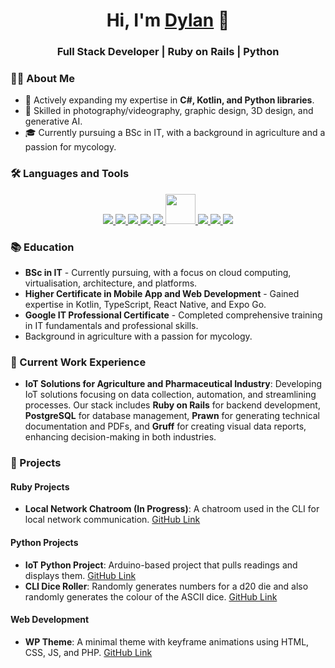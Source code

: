 <h1 align="center">Hi, I'm <a href="https://github.com/your-username" target="_blank">Dylan</a> 👋</h1>

<h3 align="center">Full Stack Developer | Ruby on Rails | Python</h3>

### 👨‍💻 About Me

- 🔭 Actively expanding my expertise in **C#, Kotlin, and Python libraries**.
- 🎥 Skilled in photography/videography, graphic design, 3D design, and generative AI.
- 🎓 Currently pursuing a BSc in IT, with a background in agriculture and a passion for mycology.

### 🛠️ Languages and Tools

<p align="center"> 
  <a href="https://www.ruby-lang.org/en/" target="_blank"> 
    <img src="https://img.icons8.com/color/48/000000/ruby-programming-language.png"/> 
  </a> 
  <a href="https://www.python.org/" target="_blank"> 
    <img src="https://img.icons8.com/color/48/000000/python.png"/> 
  </a> 
  <a href="https://developer.mozilla.org/en-US/docs/Web/JavaScript" target="_blank"> 
    <img src="https://img.icons8.com/color/48/000000/javascript.png"/> 
  </a> 
  <a href="https://getbootstrap.com/" target="_blank">
    <img src="https://img.icons8.com/color/48/000000/bootstrap.png"/>
  </a>
  <a href="https://www.adobe.com/products/photoshop.html" target="_blank">
    <img src="https://img.icons8.com/color/48/000000/adobe-photoshop.png"/>
  </a>
  <a href="https://godotengine.org/" target="_blank">
    <img src="https://upload.wikimedia.org/wikipedia/commons/thumb/6/6a/Godot_icon.svg/1200px-Godot_icon.svg.png" width="48" height="48"/>
  </a>
  <a href="https://www.adobe.com/products/illustrator.html" target="_blank">
    <img src="https://img.icons8.com/color/48/000000/adobe-illustrator.png"/>
  </a>
  <a href="https://learn.microsoft.com/en-us/dotnet/csharp/" target="_blank">
    <img src="https://img.icons8.com/color/48/000000/c-sharp-logo.png"/>
  </a>
  <a href="https://kotlinlang.org/" target="_blank">
    <img src="https://img.icons8.com/color/48/000000/kotlin.png"/>
  </a>
</p>

### 📚 Education
- **BSc in IT** - Currently pursuing, with a focus on cloud computing, virtualisation, architecture, and platforms.
- **Higher Certificate in Mobile App and Web Development** - Gained expertise in Kotlin, TypeScript, React Native, and Expo Go.
- **Google IT Professional Certificate** - Completed comprehensive training in IT fundamentals and professional skills.
- Background in agriculture with a passion for mycology.

### 💼 Current Work Experience

- **IoT Solutions for Agriculture and Pharmaceutical Industry**: Developing IoT solutions focusing on data collection, automation, and streamlining processes. Our stack includes **Ruby on Rails** for backend development, **PostgreSQL** for database management, **Prawn** for generating technical documentation and PDFs, and **Gruff** for creating visual data reports, enhancing decision-making in both industries.


### 📁 Projects

#### Ruby Projects
- **Local Network Chatroom (In Progress)**: A chatroom used in the CLI for local network communication. [GitHub Link](https://github.com/dylanmydude/chatroom)

#### Python Projects
- **IoT Python Project**: Arduino-based project that pulls readings and displays them. [GitHub Link](https://github.com/dylanmydude/iot_app)
- **CLI Dice Roller**: Randomly generates numbers for a d20 die and also randomly generates the colour of the ASCII dice. [GitHub Link](https://github.com/dylanmydude/D20-dice-roller)

#### Web Development
- **WP Theme**: A minimal theme with keyframe animations using HTML, CSS, JS, and PHP. [GitHub Link](https://github.com/dylanmydude/dylanluke-wp-theme)
